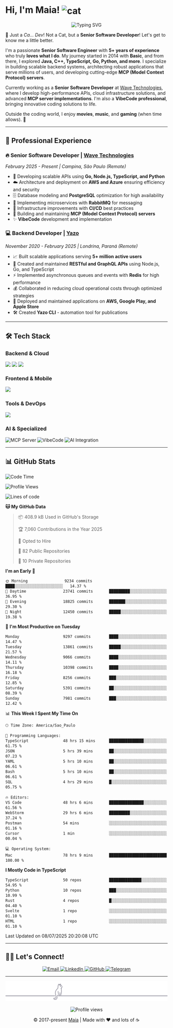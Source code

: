 <h1 align="left">Hi, I'm Maia! 
<img src="https://emojis.slackmojis.com/emojis/images/1643509834/36299/black-cat.gif?1643509834" width="50" height="60" align="center" alt="cat"/>
</h1>

<p align="center">
  <img src="https://readme-typing-svg.herokuapp.com?font=Fira+Code&pause=1000&color=58A6FF&width=435&lines=Senior+Software+Developer;MCP+Server+Developer;VibeCode+Professional;Backend+Specialist;5%2B+Years+Experience" alt="Typing SVG" />
</p>

🎩 Just a *Ca... Dev*! Not a Cat, but a **Senior Software Developer**! Let's get to know me a little better.

I'm a passionate **Senior Software Engineer** with **5+ years of experience** who truly **loves what I do**. My journey
started in 2014 with **Basic**, and from there, I explored **Java, C++, TypeScript, Go, Python, and more**. I specialize
in building scalable backend systems, architecting robust applications that serve millions of users, and developing
cutting-edge **MCP (Model Context Protocol) servers**.

Currently working as a **Senior Software Developer**
at [Wave Technologies](https://www.linkedin.com/company/wave-technologies-oficial/), where I develop high-performance
APIs, cloud infrastructure solutions, and advanced **MCP server implementations**. I'm also a **VibeCode professional**,
bringing innovative coding solutions to life.

Outside the coding world, I enjoy **movies**, **music**, and **gaming** (when time allows). 🚀

---

## 💼 Professional Experience

### 🔥 **Senior Software Developer** | [Wave Technologies](https://www.linkedin.com/company/wave-technologies-oficial/)

*February 2025 - Present | Campina, São Paulo (Remote)*

- 🚀 Developing scalable APIs using **Go, Node.js, TypeScript, and Python**
- ☁️ Architecture and deployment on **AWS and Azure** ensuring efficiency and security
- 🗄️ Database modeling and **PostgreSQL** optimization for high availability
- 📨 Implementing microservices with **RabbitMQ** for messaging
- 🔧 Infrastructure improvements with **CI/CD** best practices
- 🤖 Building and maintaining **MCP (Model Context Protocol) servers**
- ✨ **VibeCode** development and implementation

### 💻 **Backend Developer** | [Yazo](https://yazo.com.br/)

*November 2020 - February 2025 | Londrina, Paraná (Remote)*

- 📈 Built scalable applications serving **5+ million active users**
- 🔌 Created and maintained **RESTful and GraphQL APIs** using Node.js, Go, and TypeScript
- ⚡ Implemented asynchronous queues and events with **Redis** for high performance
- 💰 Collaborated in reducing cloud operational costs through optimized strategies
- 🚀 Deployed and maintained applications on **AWS, Google Play, and Apple Store**
- 🛠️ Created **Yazo CLI** - automation tool for publications

---

## 🛠️ Tech Stack

### Backend & Cloud

<p>
  <img src="https://skillicons.dev/icons?i=go,nodejs,python,typescript,java" />
  <img src="https://skillicons.dev/icons?i=aws,azure,gcp,docker,kubernetes" />
  <img src="https://skillicons.dev/icons?i=postgresql,redis,mongodb,rabbitmq" />
</p>

### Frontend & Mobile

<p>
  <img src="https://skillicons.dev/icons?i=react,nextjs,flutter,tailwindcss,html,css" />
</p>

### Tools & DevOps

<p>
  <img src="https://skillicons.dev/icons?i=git,github,postman,vscode,idea" />
</p>

### AI & Specialized

<p>
  <img src="https://img.shields.io/badge/MCP%20Server-FF6B6B?style=for-the-badge&logo=protocol&logoColor=white" alt="MCP Server"/>
  <img src="https://img.shields.io/badge/VibeCode-4ECDC4?style=for-the-badge&logo=code&logoColor=white" alt="VibeCode"/>
  <img src="https://img.shields.io/badge/AI%20Integration-45B7D1?style=for-the-badge&logo=brain&logoColor=white" alt="AI Integration"/>
</p>

---

## 📊 GitHub Stats

<!--START_SECTION:waka-->
![Code Time](http://img.shields.io/badge/Code%20Time-6%2C367%20hrs%2015%20mins-blue)

![Profile Views](http://img.shields.io/badge/Profile%20Views-1-blue)

![Lines of code](https://img.shields.io/badge/From%20Hello%20World%20I%27ve%20Written-18.1%20million%20lines%20of%20code-blue)

**🐱 My GitHub Data** 

> 📦 408.9 kB Used in GitHub's Storage 
 > 
> 🏆 7,060 Contributions in the Year 2025
 > 
> 💼 Opted to Hire
 > 
> 📜 82 Public Repositories 
 > 
> 🔑 10 Private Repositories 
 > 
**I'm an Early 🐤** 

```text
🌞 Morning                9234 commits        ████░░░░░░░░░░░░░░░░░░░░░   14.37 % 
🌆 Daytime                23741 commits       █████████░░░░░░░░░░░░░░░░   36.95 % 
🌃 Evening                18825 commits       ███████░░░░░░░░░░░░░░░░░░   29.30 % 
🌙 Night                  12450 commits       █████░░░░░░░░░░░░░░░░░░░░   19.38 % 
```
📅 **I'm Most Productive on Tuesday** 

```text
Monday                   9297 commits        ████░░░░░░░░░░░░░░░░░░░░░   14.47 % 
Tuesday                  13861 commits       █████░░░░░░░░░░░░░░░░░░░░   21.57 % 
Wednesday                9066 commits        ████░░░░░░░░░░░░░░░░░░░░░   14.11 % 
Thursday                 10398 commits       ████░░░░░░░░░░░░░░░░░░░░░   16.18 % 
Friday                   8256 commits        ███░░░░░░░░░░░░░░░░░░░░░░   12.85 % 
Saturday                 5391 commits        ██░░░░░░░░░░░░░░░░░░░░░░░   08.39 % 
Sunday                   7981 commits        ███░░░░░░░░░░░░░░░░░░░░░░   12.42 % 
```


📊 **This Week I Spent My Time On** 

```text
🕑︎ Time Zone: America/Sao_Paulo

💬 Programming Languages: 
TypeScript               48 hrs 15 mins      ███████████████░░░░░░░░░░   61.75 % 
JSON                     5 hrs 39 mins       ██░░░░░░░░░░░░░░░░░░░░░░░   07.23 % 
YAML                     5 hrs 10 mins       ██░░░░░░░░░░░░░░░░░░░░░░░   06.61 % 
Bash                     5 hrs 10 mins       ██░░░░░░░░░░░░░░░░░░░░░░░   06.61 % 
SQL                      4 hrs 29 mins       █░░░░░░░░░░░░░░░░░░░░░░░░   05.75 % 

🔥 Editors: 
VS Code                  48 hrs 6 mins       ███████████████░░░░░░░░░░   61.56 % 
WebStorm                 29 hrs 6 mins       █████████░░░░░░░░░░░░░░░░   37.24 % 
Postman                  54 mins             ░░░░░░░░░░░░░░░░░░░░░░░░░   01.16 % 
Cursor                   1 min               ░░░░░░░░░░░░░░░░░░░░░░░░░   00.04 % 

💻 Operating System: 
Mac                      78 hrs 9 mins       █████████████████████████   100.00 % 
```

**I Mostly Code in TypeScript** 

```text
TypeScript               50 repos            ██████████████░░░░░░░░░░░   54.95 % 
Python                   10 repos            ███░░░░░░░░░░░░░░░░░░░░░░   10.99 % 
Rust                     4 repos             █░░░░░░░░░░░░░░░░░░░░░░░░   04.40 % 
Svelte                   1 repo              ░░░░░░░░░░░░░░░░░░░░░░░░░   01.10 % 
HTML                     1 repo              ░░░░░░░░░░░░░░░░░░░░░░░░░   01.10 % 
```




 Last Updated on 08/07/2025 20:20:08 UTC
<!--END_SECTION:waka-->

---


## 👯‍♂️ Let's Connect!

<p align="center">
  <a href="mailto:gabrielmaialva33@gmail.com">
    <img src="https://img.shields.io/badge/Email-D14836?style=for-the-badge&logo=gmail&logoColor=white" alt="Email"/>
  </a>
  <a href="https://www.linkedin.com/in/gabriel-maia-183984239">
    <img src="https://img.shields.io/badge/LinkedIn-0077B5?style=for-the-badge&logo=linkedin&logoColor=white" alt="LinkedIn"/>
  </a>
  <a href="https://github.com/gabrielmaialva33">
    <img src="https://img.shields.io/badge/GitHub-100000?style=for-the-badge&logo=github&logoColor=white" alt="GitHub"/>
  </a>
  <a href="https://t.me/sr_mrootx">
    <img src="https://img.shields.io/badge/Telegram-2CA5E0?style=for-the-badge&logo=telegram&logoColor=white" alt="Telegram"/>
  </a>
</p>

---

<p align="center">
  <img src="https://raw.githubusercontent.com/gabrielmaialva33/gabrielmaialva33/master/assets/gray0_ctp_on_line.svg?sanitize=true" />
</p>

<p align="center">
  <img src="https://komarev.com/ghpvc/?username=gabrielmaialva33&color=blueviolet&style=flat-square&label=Profile+Views" alt="Profile views"/>
</p>

<p align="center">&copy; 2017-present <a href="https://github.com/gabrielmaialva33/" target="_blank">Maia</a> | Made with ❤️ and lots of ☕</p>